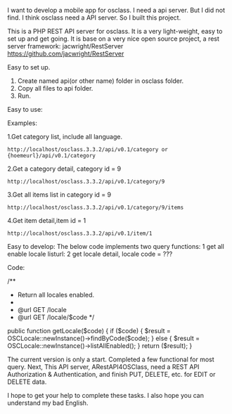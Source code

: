 ﻿I want to develop a mobile app for osclass. I need a api server. But I did not find. 
I think osclass need a API server. So I built this project.

This is a  PHP REST API server for osclass. It is a very light-weight, easy to set up and get going. 
It is base on a very nice open source project, a rest server framework: jacwright/RestServer
https://github.com/jacwright/RestServer

Easy to set up.

1. Create named api(or other name) folder in osclass folder.
2. Copy all files to api folder.
3. Run.

Easy to use:

Examples:

1.Get category list, include all language.

  	http://localhost/osclass.3.3.2/api/v0.1/category or {hoemeurl}/api/v0.1/category
	
2.Get a category detail, category id = 9 

  	http://localhost/osclass.3.3.2/api/v0.1/category/9
	
3.Get all items list in category id = 9	

   	http://localhost/osclass.3.3.2/api/v0.1/category/9/items

4.Get item detail,item id = 1

 	http://localhost/osclass.3.3.2/api/v0.1/item/1



Easy to develop:
The below code implements two query functions:
1 get all enable locale listurl: 
2 get locale detail, locale code = ??? 

Code:


/**
* Return all locales enabled.
*
* @url GET /locale
* @url GET /locale/$code
*/

public function getLocale($code) {
	if ($code) {
	    $result = OSCLocale::newInstance()->findByCode($code);
	} else {
	    $result = OSCLocale::newInstance()->listAllEnabled();
	}
	return ($result);
}

The current version is only a start. Completed a few functional for most query.
Next, This API server, ARestAPI4OSClass, need a REST API Authorization & Authentication, and finish PUT, DELETE, etc. for EDIT or DELETE data.

I hope to get your help to complete these tasks. I also hope you can understand my bad English.

 

